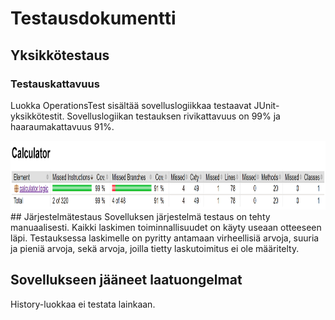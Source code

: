 # Testausdokumentti
## Yksikkötestaus
### Testauskattavuus
Luokka OperationsTest sisältää sovelluslogiikkaa testaavat JUnit-yksikkötestit.
Sovelluslogiikan testauksen rivikattavuus on 99% ja haaraumakattavuus 91%.

<img src="https://github.com/alanenpa/ot-harjoitustyo/blob/master/dokumentaatio/kuvat/Testikattavuus.png" width="900" height="110">
## Järjestelmätestaus
Sovelluksen järjestelmä testaus on tehty manuaalisesti. Kaikki laskimen toiminnallisuudet on käyty useaan otteeseen läpi. Testauksessa laskimelle on pyritty antamaan virheellisiä arvoja, suuria ja pieniä arvoja, sekä arvoja, joilla tietty laskutoimitus ei ole määritelty.

## Sovellukseen jääneet laatuongelmat
History-luokkaa ei testata lainkaan.
